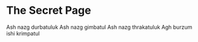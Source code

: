 # The Secret Page

Ash nazg durbatuluk
Ash nazg gimbatul
Ash nazg thrakatuluk
Agh burzum ishi krimpatul
